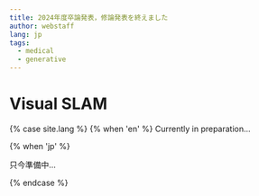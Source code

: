 ```yaml
---
title: 2024年度卒論発表，修論発表を終えました
author: webstaff
lang: jp
tags:
  - medical
  - generative
---
```


# Visual SLAM

{% case site.lang %}
{% when 'en' %}
Currently in preparation...

{% when 'jp' %}

只今準備中...

{% endcase %}
